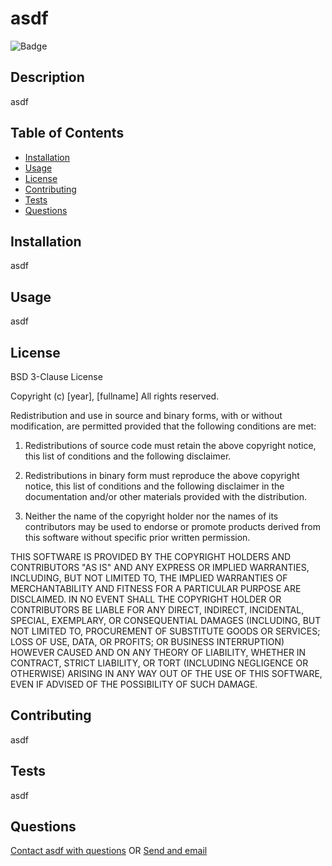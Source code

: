 
# asdf

![Badge](https://img.shields.io/badge/license-BSD_3--Clause_"New"_or_"Revised"_License-blue)
## Description 
asdf
  
## Table of Contents	
* [Installation](#Installation)
* [Usage](#Usage)
* [License](#License)
* [Contributing](#Contributing)
* [Tests](#Tests)
* [Questions](#Questions)

## Installation
asdf

## Usage 
asdf

## License
BSD 3-Clause License

Copyright (c) [year], [fullname]
All rights reserved.

Redistribution and use in source and binary forms, with or without
modification, are permitted provided that the following conditions are met:

1. Redistributions of source code must retain the above copyright notice, this
   list of conditions and the following disclaimer.

2. Redistributions in binary form must reproduce the above copyright notice,
   this list of conditions and the following disclaimer in the documentation
   and/or other materials provided with the distribution.

3. Neither the name of the copyright holder nor the names of its
   contributors may be used to endorse or promote products derived from
   this software without specific prior written permission.

THIS SOFTWARE IS PROVIDED BY THE COPYRIGHT HOLDERS AND CONTRIBUTORS "AS IS"
AND ANY EXPRESS OR IMPLIED WARRANTIES, INCLUDING, BUT NOT LIMITED TO, THE
IMPLIED WARRANTIES OF MERCHANTABILITY AND FITNESS FOR A PARTICULAR PURPOSE ARE
DISCLAIMED. IN NO EVENT SHALL THE COPYRIGHT HOLDER OR CONTRIBUTORS BE LIABLE
FOR ANY DIRECT, INDIRECT, INCIDENTAL, SPECIAL, EXEMPLARY, OR CONSEQUENTIAL
DAMAGES (INCLUDING, BUT NOT LIMITED TO, PROCUREMENT OF SUBSTITUTE GOODS OR
SERVICES; LOSS OF USE, DATA, OR PROFITS; OR BUSINESS INTERRUPTION) HOWEVER
CAUSED AND ON ANY THEORY OF LIABILITY, WHETHER IN CONTRACT, STRICT LIABILITY,
OR TORT (INCLUDING NEGLIGENCE OR OTHERWISE) ARISING IN ANY WAY OUT OF THE USE
OF THIS SOFTWARE, EVEN IF ADVISED OF THE POSSIBILITY OF SUCH DAMAGE.


## Contributing
asdf

## Tests
asdf
  
## Questions
[Contact asdf with questions](https://www.github.com/asdf)
OR
[Send and email](mailto:asdf)
